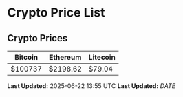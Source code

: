 # Crypto Price List

## Crypto Prices
| Bitcoin | Ethereum | Litecoin |
| ------- | -------- | -------- |
| $100737 | $2198.62 | $79.04 |
**Last Updated:** 2025-06-22 13:55 UTC
**Last Updated:** $DATE$
